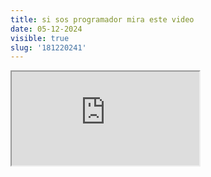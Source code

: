 ```yaml
---
title: si sos programador mira este video
date: 05-12-2024
visible: true
slug: '181220241'
---
```

<iframe src="https://www.youtube.com/embed/QZsaiv7nXhQ" allowfullscreen></iframe>

